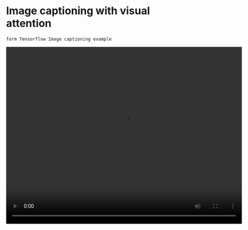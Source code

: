 # Image captioning with visual attention

`form Tensorflow Image captioning example`


<video width="640" height="480" controls>
  <source src="videos/myvideo.mp4" type="video/mp4">
  我的精彩影片
</video>



